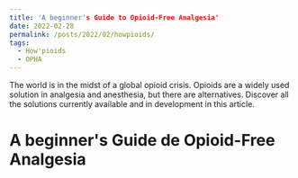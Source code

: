 ```yaml
---
title: 'A beginner's Guide to Opioid-Free Analgesia'
date: 2022-02-28
permalink: /posts/2022/02/howpioids/
tags:
  - How'pioids
  - OPHA
---
```


The world is in the midst of a global opioid crisis. Opioids are a widely used solution in analgesia and anesthesia, but there are alternatives. Discover all the solutions currently available and in development in this article.

A beginner's Guide de Opioid-Free Analgesia
======

